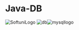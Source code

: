 # Java-DB

![SoftuniLogo](https://user-images.githubusercontent.com/110605865/183459408-9cc75814-de69-4b40-9ff4-edccdb15148a.png)
![db](https://github.com/MerianBlagoeva/Java-DB/assets/110605865/28e98daa-863a-4864-9305-320e1603bfb8)![mysqllogo](https://github.com/MerianBlagoeva/Java-DB/assets/110605865/88eb9f0e-86bf-40c1-817a-8744fb75c202)

